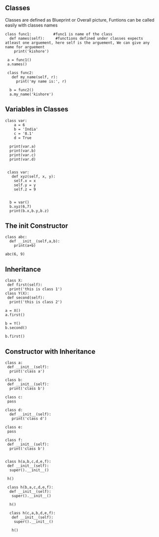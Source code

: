 ## Classes 
Classes are defined as Blueprint or Overall picture, 
Funtions can be called easily with classes names
 
    class func1:          #func1 is name of the class
      def names(self):     #functions defined under classes expects atleast one arguement, here self is the arguement, We can give any name for arguement
        print('kishore')
                   
     a = func1()
     a.names()
                
     class func2:
       def my_name(self, r):
         print('my name is:', r)
         
      b = func2()
      a.my_name('kishore')

## Variables in Classes
      
    class var:
        a = 6
        b = 'India'
        c = '8.1'
        d = True
        
      print(var.a)
      print(var.b)
      print(var.c)
      print(var.d)
      
      
     class var:
       def xyz(self, x, y):
        self.x = x
        self.y = y
        self.z = 9


      b = var()
      b.xyz(6,7)
      print(b.x,b.y,b.z)

## The __init__ Constructor

    class abc:
      def __init__(self,a,b):
        print(a+b)
        
    abc(6, 9)

## Inheritance
    class X:
     def first(self):
      print('this is class 1')
    class Y(X):
     def second(self):
      print('this is class 2')
     
    a = X()
    a.first()
    
    b = Y()
    b.second()
    
    b.first()
    
    
## Constructor with Inheritance
    class a:
     def __init__(self):
      print('class a')

    class b:
     def __init__(self):
      print('class b')

    class c:
     pass

    class d:
      def __init__(self):
       print('class d')

    class e:
     pass

    class f:
     def __init__(self):
      print('class b')
     
     
    class h(a,b,c,d,e,f):
     def __init__(self):
      super().__init__()
      
     h()
     
     class h(b,a,c,d,e,f):
      def __init__(self):
       super().__init__()
       
      h()
      
      class h(c,a,b,d,e,f):
       def __init__(self):
        super().__init__()
        
       h()
